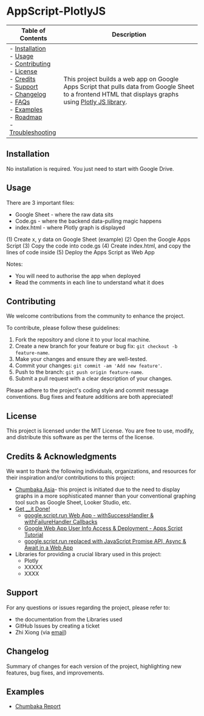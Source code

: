# AppScript-PlotlyJS

| Table of Contents | Description |
| -------------- | -------------- |
| - [Installation](#installation) <br> - [Usage](#usage) <br> - [Contributing](#contributing) <br> - [License](#license) <br> - [Credits](#credits--acknowledgments) <br> - [Support](#support) <br> - [Changelog](#changelog)  <br> - [FAQs](#faqs)  <br> - [Examples](#examples)  <br> - [Roadmap](#roadmap)  <br> - [Troubleshooting](#troubleshooting)  | This project builds a web app on Google Apps Script that pulls data from Google Sheet to a frontend HTML that displays graphs using [Plotly JS library](https://plotly.com/javascript/).|

## Installation
No installation is required. You just need to start with Google Drive. 

## Usage
There are 3 important files: 
* Google Sheet - where the raw data sits 
* Code.gs - where the backend data-pulling magic happens 
* index.html - where Plotly graph is displayed

(1) Create x, y data on Google Sheet (example)
(2) Open the Google Apps Script 
(3) Copy the code into code.gs
(4) Create index.html, and copy the lines of code inside 
(5) Deploy the Apps Script as Web App 

Notes: 
* You will need to authorise the app when deployed 
* Read the comments in each line to understand what it does 

## Contributing
We welcome contributions from the community to enhance the project. 

To contribute, please follow these guidelines:
1. Fork the repository and clone it to your local machine.
2. Create a new branch for your feature or bug fix: ```git checkout -b feature-name```.
3. Make your changes and ensure they are well-tested.
1. Commit your changes: ```git commit -am 'Add new feature'```.
1. Push to the branch: ```git push origin feature-name```.
1. Submit a pull request with a clear description of your changes.

Please adhere to the project's coding style and commit message conventions. Bug fixes and feature additions are both appreciated! 

## License
This project is licensed under the MIT License. You are free to use, modify, and distribute this software as per the terms of the license.

## Credits & Acknowledgments
We want to thank the following individuals, organizations, and resources for their inspiration and/or contributions to this project:
* [Chumbaka Asia](https://chumbaka.asia/)- this project is initiated due to the need to display graphs in a more sophisticated manner than your conventional graphing tool such as Google Sheet, Looker Studio, etc. 
* [Get __it Done!](https://www.youtube.com/@get__itdone7958) 
  * [google.script.run Web App - withSuccessHandler & withFailureHandler Callbacks](https://www.youtube.com/watch?v=ZRyxJZRlrWM)
  * [Google Web App User Info Access & Deployment - Apps Script Tutorial](https://www.youtube.com/watch?v=wwDY9iJpmzo)
  * [google.script.run replaced with JavaScript Promise API, Async & Await in a Web App
](https://www.youtube.com/watch?v=x78cKSScFGY)
* Libraries for providing a crucial library used in this project:
  * Plotly
  * XXXXX
  * XXXX

## Support
For any questions or issues regarding the project, please refer to: 
* the documentation from the Libraries used
* GitHub Issues by creating a ticket
* Zhi Xiong (via [email](mailto:zhix.chong@gmail.com))

## Changelog 

Summary of changes for each version of the project, highlighting new features, bug fixes, and improvements.

## Examples 
* [Chumbaka Report](https://script.google.com/a/macros/chumbaka.asia/s/AKfycbxew5PBE8KLSPOU45zNprhxEmFyUwUYnxI_4fkduVPTrrXAyOHlWRPq3w8ePcl2Y9NofQ/exec)
